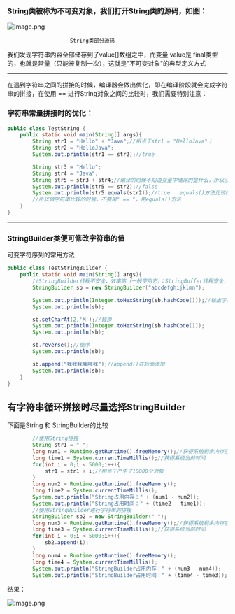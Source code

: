 ### String类被称为不可变对象，我们打开String类的源码，如图：

![image.png](https://upload-images.jianshu.io/upload_images/17431817-d1c44a0797beb43f.png?imageMogr2/auto-orient/strip%7CimageView2/2/w/1240)

                        String类部分源码

我们发现字符串内容全部储存到了value[]数组之中，而变量 value是 final类型的，也就是常量（只能被复制一次），这就是"不可变对象"的典型定义方式

---

在遇到字符串之间的拼接的时候，编译器会做出优化，即在编译阶段就会完成字符串的拼接，在使用 == 进行String对象之间的比较时，我们需要特别注意：

### 字符串常量拼接时的优化：

```java
public class TestString {
    public static void main(String[] args){
        String str1 = "Hello" + "Java";//相当于str1 = "HelloJava"；
        String str2 = "HelloJava";
        System.out.println(str1 == str2);//true

        String str3 = "Hello";
        String str4 = "Java";
        String str5 = str3 + str4;//编译的时候不知道变量中储存的是什么，所以没办法在编译的时候优化
        System.out.println(str5 == str2);//false
        System.out.println(str5.equals(str2));//true   equals()方法比较的就是值（大小）是不是相等
        //所以做字符串比较的时候，不要用" == "，用equals()方法
    }
}
```

---

### StringBuilder类便可修改字符串的值

可变字符序列的常用方法

```java
public class TestStringBuilder {
    public static void main(String[] args){
        //StringBuilder线程不安全，效率高（一般使用它）；StringBuffer线程安全，效率低
        StringBuilder sb = new StringBuilder("abcdefghijklmn");

        System.out.println(Integer.toHexString(sb.hashCode()));//输出字符串对象的地址
        System.out.println(sb);

        sb.setCharAt(2,'M');//替换
        System.out.println(Integer.toHexString(sb.hashCode()));
        System.out.println(sb);

        sb.reverse();//倒序
        System.out.println(sb);

        sb.append("我我我我哦我");//append()在后面添加
        System.out.println(sb);
    }
}
```

## 有字符串循环拼接时尽量选择StringBuilder

下面是String 和 StringBuilder的比较

```java
        //使用String拼接
        String str1 = " ";
        long num1 = Runtime.getRuntime().freeMemory();//获得系统剩余内存空间
        long time1 = System.currentTimeMillis();//获得系统当前时间
        for(int i = 0;i < 5000;i++){
            str1 = str1 + i;//相当于产生了10000个对象
        }
        long num2 = Runtime.getRuntime().freeMemory();
        long time2 = System.currentTimeMillis();
        System.out.println("String占用内存：" + (num1 - num2));
        System.out.println("String占用时间：" + (time2 - time1));
        //使用StringBuilder进行字符串的拼接
        StringBuilder sb2 = new StringBuilder(" ");
        long num3 = Runtime.getRuntime().freeMemory();//获得系统剩余内存空间
        long time3 = System.currentTimeMillis();//获得系统当前时间
        for(int i = 0;i < 5000;i++){
            sb2.append(i);
        }
        long num4 = Runtime.getRuntime().freeMemory();
        long time4 = System.currentTimeMillis();
        System.out.println("StringBuilder占用内存：" + (num3 - num4));
        System.out.println("StringBuilder占用时间：" + (time4 - time3));
```

结果：

![image.png](https://upload-images.jianshu.io/upload_images/17431817-6492663ed3bfab9a.png?imageMogr2/auto-orient/strip%7CimageView2/2/w/1240)